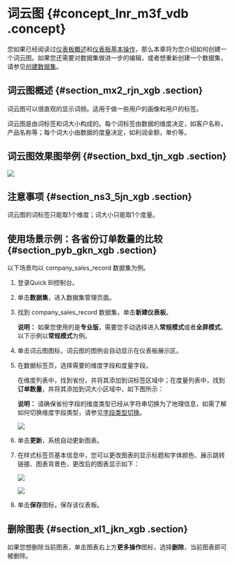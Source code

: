 # 词云图 {#concept_lnr_m3f_vdb .concept}

您如果已经阅读过[仪表板概述](cn.zh-CN/用户指南/仪表板制作/仪表板概述.md#)和[仪表板基本操作](cn.zh-CN/用户指南/仪表板制作/仪表板基本操作/仪表板基本操作概述.md#)，那么本章将为您介绍如何创建一个词云图。如果您还需要对数据集做进一步的编辑，或者想重新创建一个数据集，请参见[创建数据集](cn.zh-CN/用户指南/数据建模/管理数据集/创建数据集.md#)。

## 词云图概述 {#section_mx2_rjn_xgb .section}

词云图可以很直观的显示词频。适用于做一些用户的画像和用户的标签。

词云图是由词标签和词大小构成的。每个词标签由数据的维度决定，如客户名称，产品名称等；每个词大小由数据的度量决定，如利润金额，单价等。

## 词云图效果图举例 {#section_bxd_tjn_xgb .section}

![](http://static-aliyun-doc.oss-cn-hangzhou.aliyuncs.com/assets/img/9140/155565304839658_zh-CN.png)

## 注意事项 {#section_ns3_5jn_xgb .section}

词云图的词标签只能取1个维度；词大小只能取1个度量。

## 使用场景示例：各省份订单数量的比较 {#section_pyb_gkn_xgb .section}

以下场景均以 company\_sales\_record 数据集为例。

1.  登录Quick BI控制台。
2.  单击**数据集**，进入数据集管理页面。
3.  找到 company\_sales\_record 数据集，单击**新建仪表板**。

    **说明：** 如果您使用的是**专业版**，需要您手动选择进入**常规模式**或者**全屏模式**。以下示例以**常规模式**为例。

4.  单击词云图图标，词云图的图例会自动显示在仪表板展示区。
5.  在数据标签页，选择需要的维度字段和度量字段。

    在维度列表中，找到省份，并将其添加到词标签区域中；在度量列表中，找到**订单数量**，并将其添加到词大小区域中，如下图所示：

    **说明：** 请确保省份字段的维度类型已经从字符串切换为了地理信息，如需了解如何切换维度字段类型，请参见[字段类型切换](cn.zh-CN/用户指南/数据建模/管理数据集/字段类型切换.md#)。

    ![](http://static-aliyun-doc.oss-cn-hangzhou.aliyuncs.com/assets/img/9140/15556530491819_zh-CN.png)

6.  单击**更新**，系统自动更新图表。
7.  在样式标签页基本信息中，您可以更改图表的显示标题和字体颜色、展示跳转链接、图表背景色，更改后的图表显示如下：

    ![](http://static-aliyun-doc.oss-cn-hangzhou.aliyuncs.com/assets/img/9140/15556530491820_zh-CN.png)

    ![](http://static-aliyun-doc.oss-cn-hangzhou.aliyuncs.com/assets/img/9140/15556530491821_zh-CN.png)

8.  单击**保存**图标，保存该仪表板。

## 删除图表 {#section_xl1_jkn_xgb .section}

如果您想删除当前图表，单击图表右上方**更多操作**图标，选择**删除**，当前图表即可被删除。

